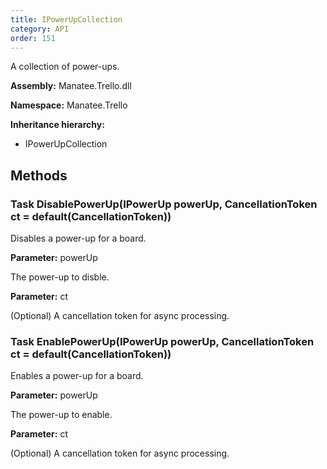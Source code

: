 ```yaml
---
title: IPowerUpCollection
category: API
order: 151
---
```


A collection of power-ups.

**Assembly:** Manatee.Trello.dll

**Namespace:** Manatee.Trello

**Inheritance hierarchy:**

- IPowerUpCollection

## Methods

### Task DisablePowerUp(IPowerUp powerUp, CancellationToken ct = default(CancellationToken))

Disables a power-up for a board.

**Parameter:** powerUp

The power-up to disble.

**Parameter:** ct

(Optional) A cancellation token for async processing.

### Task EnablePowerUp(IPowerUp powerUp, CancellationToken ct = default(CancellationToken))

Enables a power-up for a board.

**Parameter:** powerUp

The power-up to enable.

**Parameter:** ct

(Optional) A cancellation token for async processing.

